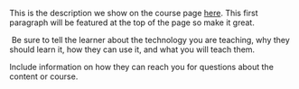 This is the description we show on the course page [here](https://lab.github.com/afsanazaray/my.farrokh.1015@gmail.com). This first paragraph will be featured at the top of the page so make it great.
​

​
Be sure to tell the learner about the technology you are teaching, why they should learn it, how they can use it, and what you will teach them.
​


Include information on how they can reach you for questions about the content or course. 